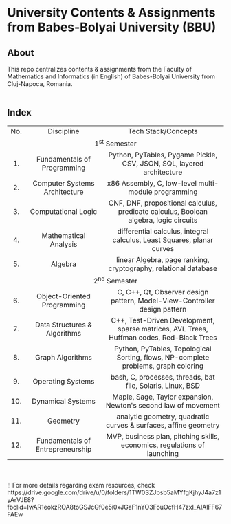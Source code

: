 <h1>University Contents & Assignments from Babes-Bolyai University (BBU)</h1>

<h2>About</h2>
<p>This repo centralizes contents & assignments from the Faculty of Mathematics and Informatics (in English) of Babes-Bolyai University from Cluj-Napoca, Romania.<br><br></p>

<h2>Index</h2>
<table>
  <tr align="center">
    <td>No.</td>
    <td> Discipline </td>
    <td> Tech Stack/Concepts </td> 
  </tr>
  <tr align="center">
    <td colspan="3">1<sup>st</sup> Semester </td>
  </tr>
  <tr align="center">
    <td> 1. </td>
    <td> Fundamentals of Programming </td>
    <td> Python, PyTables, Pygame Pickle, CSV, JSON, SQL, layered architecture </td>
  </tr>
  <tr align="center">
    <td> 2. </td>
    <td>Computer Systems Architecture</td>
    <td> x86 Assembly, C, low-level multi-module programming </td>
  </tr>
  <tr align="center">
    <td> 3. </td>
    <td> Computational Logic </td>
    <td> CNF, DNF, propositional calculus, predicate calculus, Boolean algebra, logic circuits </td>
  </tr>
  <tr align="center">
    <td> 4. </td>
    <td> Mathematical Analysis </td>
    <td> differential calculus, integral calculus, Least Squares, planar curves </td>
  </tr>
  <tr align="center">
    <td> 5. </td>
    <td> Algebra </td>
    <td> linear Algebra,  page ranking, cryptography, relational database </td>
  </tr>
  <tr align="center">
    <td colspan="3">2<sup>nd</sup> Semester</td>
  </tr>
  <tr align="center">
    <td> 6. </td>
    <td> Object-Oriented Programming </td>
    <td> C, C++, Qt, Observer design pattern, Model-View-Controller design pattern </td>
  </tr>
  <tr align="center">
    <td> 7. </td>
    <td> Data Structures & Algorithms </td>
    <td> C++, Test-Driven Development, sparse matrices, AVL Trees, Huffman codes, Red-Black Trees </td>
  </tr>
  <tr align="center">
    <td> 8. </td>
    <td> Graph Algorithms </td>
    <td>  Python, PyTables, Topological Sorting, flows, NP-complete problems, graph coloring </td>
  </tr>
  <tr align="center">
    <td> 9. </td>
    <td> Operating Systems </td>
    <td> bash, C, processes, threads, bat file, Solaris, Linux, BSD </td>
  </tr>
  <tr align="center">
    <td> 10. </td>
    <td> Dynamical Systems </td>
    <td> Maple, Sage, Taylor expansion, Newton's second law of movement </td>
  </tr>
  <tr align="center">
    <td> 11. </td>
    <td> Geometry </td>
    <td> analytic geometry, quadratic curves & surfaces, affine geometry </td>
  </tr>
  <tr align="center">
    <td> 12. </td>
    <td> Fundamentals of Entrepreneurship </td>
    <td> MVP, business plan, pitching skills, economics, regulations of launching </td>
  </tr>
</table>

<p><br><br>‼️ For more details regarding exam resources, check https://drive.google.com/drive/u/0/folders/1TW0SZJbsb5aMYfgKjhyJ4a7z1yArVJE8?fbclid=IwAR1eokzROA8toGSJcGf0e5i0xJGaF1nYO3FouOcfH47zxI_AIAlFF67FAEw</p>

